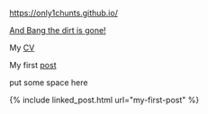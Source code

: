 https://only1chunts.github.io/  

[And Bang the dirt is gone!](pages/bang.md)

My [CV](pages/my-cv.md)

My first [post](_post/my-first-post)

put some space here

{% include linked_post.html url="my-first-post" %}

